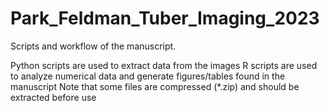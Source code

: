 # Park_Feldman_Tuber_Imaging_2023
Scripts and workflow of the manuscript.


Python scripts are used to extract data from the images
R scripts are used to analyze numerical data and generate figures/tables found in the manuscript
Note that some files are compressed (*.zip) and should be extracted before use
